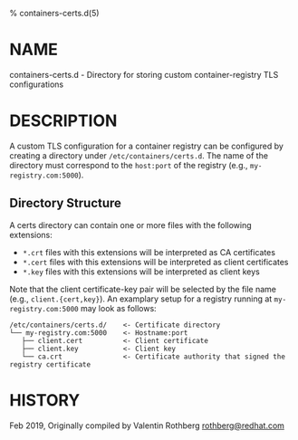 % containers-certs.d(5)

# NAME
containers-certs.d - Directory for storing custom container-registry TLS configurations

# DESCRIPTION
A custom TLS configuration for a container registry can be configured by creating a directory under `/etc/containers/certs.d`.
The name of the directory must correspond to the `host:port` of the registry (e.g., `my-registry.com:5000`).

## Directory Structure
A certs directory can contain one or more files with the following extensions:

* `*.crt`  files with this extensions will be interpreted as CA certificates
* `*.cert` files with this extensions will be interpreted as client certificates
* `*.key`  files with this extensions will be interpreted as client keys

Note that the client certificate-key pair will be selected by the file name (e.g., `client.{cert,key}`).
An examplary setup for a registry running at `my-registry.com:5000` may look as follows:
```
/etc/containers/certs.d/    <- Certificate directory
└── my-registry.com:5000    <- Hostname:port
   ├── client.cert          <- Client certificate
   ├── client.key           <- Client key
   └── ca.crt               <- Certificate authority that signed the registry certificate
```

# HISTORY
Feb 2019, Originally compiled by Valentin Rothberg <rothberg@redhat.com>
